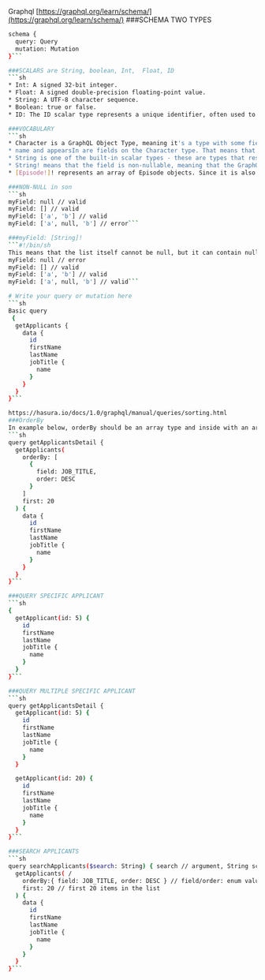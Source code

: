 Graphql
[https://graphql.org/learn/schema/](https://graphql.org/learn/schema/)
###SCHEMA TWO TYPES

```sh
schema {
  query: Query
  mutation: Mutation
}```

###SCALARS are String, boolean, Int,  Float, ID
```sh
* Int: A signed 32‐bit integer.
* Float: A signed double-precision floating-point value.
* String: A UTF‐8 character sequence.
* Boolean: true or false.
* ID: The ID scalar type represents a unique identifier, often used to refetch an object or as the key for a cache. The ID type is serialized in the same way as a String; however, defining it as an ID signifies that it is not intended to be human‐readable.```

###VOCABULARY
```sh
* Character is a GraphQL Object Type, meaning it's a type with some fields. Most of the types in your schema will be object types.
* name and appearsIn are fields on the Character type. That means that name and appearsIn are the only fields that can appear in any part of a GraphQL query that operates on the Character type.
* String is one of the built-in scalar types - these are types that resolve to a single scalar object, and can't have sub-selections in the query. We'll go over scalar types more later.
* String! means that the field is non-nullable, meaning that the GraphQL service promises to always give you a value when you query this field. In the type language, we'll represent those with an exclamation mark.
* [Episode!]! represents an array of Episode objects. Since it is also non-nullable, you can always expect an array (with zero or more items) when you query the appearsIn field. And since Episode! is also non-nullable, you can always expect every item of the array to be an Episode object.```

###NON-NULL in son
```sh
myField: null // valid
myField: [] // valid
myField: ['a', 'b'] // valid
myField: ['a', null, 'b'] // error```

###myField: [String]!
```#!/bin/sh
This means that the list itself cannot be null, but it can contain null values:
myField: null // error
myField: [] // valid
myField: ['a', 'b'] // valid
myField: ['a', null, 'b'] // valid```

# Write your query or mutation here
```sh
Basic query
 {
  getApplicants {
    data {
      id
      firstName
      lastName
      jobTitle {
        name
      }
    }
  }
}```

https://hasura.io/docs/1.0/graphql/manual/queries/sorting.html
###OrderBy
In example below, orderBy should be an array type and inside with an array of objects
```sh
query getApplicantsDetail {
  getApplicants(
    orderBy: [
      {
        field: JOB_TITLE,
        order: DESC
      }
    ]
    first: 20
  ) {
    data {
      id
      firstName
      lastName
      jobTitle {
        name
      }
    }
  }
}```

###QUERY SPECIFIC APPLICANT
```sh
{
  getApplicant(id: 5) {
    id
    firstName
    lastName
    jobTitle {
      name
    }
  }
}```

###QUERY MULTIPLE SPECIFIC APPLICANT
```sh
query getApplicantsDetail {
  getApplicant(id: 5) {
    id
    firstName
    lastName
    jobTitle {
      name
    }
  }

  getApplicant(id: 20) {
    id
    firstName
    lastName
    jobTitle {
      name
    }
  }
}```

###SEARCH APPLICANTS
```sh
query searchApplicants($search: String) { search // argument, String scalar data type
  getApplicants( /
    orderBy:{ field: JOB_TITLE, order: DESC } // field/order: enum value
    first: 20 // first 20 items in the list
  ) {
    data {
      id
      firstName
      lastName
      jobTitle {
        name
      }
    }
  }
}```
